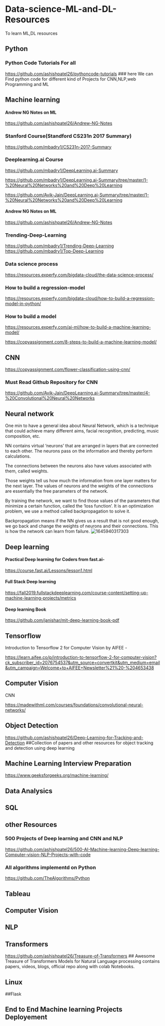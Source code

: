 # Data-science-ML-and-DL-Resources
To learn ML,DL resources

## Python

### Python Code Tutorials For all 
https://github.com/ashishpatel26/pythoncode-tutorials ### here We can Find python code for different kind of Projects for CNN,NLP,web Programming and ML



## Machine learning
#### Andrew NG Notes on ML
https://github.com/ashishpatel26/Andrew-NG-Notes


### Stanford Course(Standford CS231n 2017 Summary)
https://github.com/mbadry1/CS231n-2017-Summary


### Deeplearning.ai Course 

https://github.com/mbadry1/DeepLearning.ai-Summary

https://github.com/mbadry1/DeepLearning.ai-Summary/tree/master/1-%20Neural%20Networks%20and%20Deep%20Learning


https://github.com/Avik-Jain/DeepLearning.ai-Summary/tree/master/1-%20Neural%20Networks%20and%20Deep%20Learning

#### Andrew NG Notes on ML
https://github.com/ashishpatel26/Andrew-NG-Notes


###  Trending-Deep-Learning
https://github.com/mbadry1/Trending-Deep-Learning
https://github.com/mbadry1/Top-Deep-Learning

### Data science process
https://resources.experfy.com/bigdata-cloud/the-data-science-process/

### How to build a regression-model
https://resources.experfy.com/bigdata-cloud/how-to-build-a-regression-model-in-python/

### How to build a model
https://resources.experfy.com/ai-ml/how-to-build-a-machine-learning-model/

https://copyassignment.com/8-steps-to-build-a-machine-learning-model/

## CNN
https://copyassignment.com/flower-classification-using-cnn/
### **Must Read Github Repository for CNN**
https://github.com/Avik-Jain/DeepLearning.ai-Summary/tree/master/4-%20Convolutional%20Neural%20Networks 

## Neural network
One min to have a general idea about Neural Network, which is a technique that could achieve many different aims, facial recognition, predicting, music composition, etc.

NN contains virtual ‘neurons’ that are arranged in layers that are connected to each other. The neurons pass on the information and thereby perform calculations.

The connections between the neurons also have values associated with them, called weights.

Those weights tell us how much the information from one layer matters for the next layer. The values of neurons and the weights of the connections are essentially the free parameters of the network.

By training the network, we want to find those values of the parameters that minimize a certain function, called the ‘loss function’. It is an optimization problem, we use a method called backpropagation to solve it.

Backpropagation means if the NN gives us a result that is not good enough, we go back and change the weights of neurons and their connections. This is how the network can learn from failure.
![1645940317303](https://user-images.githubusercontent.com/110838853/224456961-62efe7a4-e1af-4002-89e2-0de91f987538.gif)


## Deep learning

#### Practical Deep learning for Coders from fast.ai-

https://course.fast.ai/Lessons/lesson1.html


#### Full Stack Deep learning
https://fall2019.fullstackdeeplearning.com/course-content/setting-up-machine-learning-projects/metrics


#### Deep learning Book
https://github.com/janishar/mit-deep-learning-book-pdf




## Tensorflow

Introduction to Tensorflow 2 for Computer Vision by AIFEE -


https://learn.aifee.co/p/introduction-to-tensorflow-2-for-computer-vision?ck_subscriber_id=2076754537&utm_source=convertkit&utm_medium=email&utm_campaign=Welcome+to+AIFEE+Newsletter%21%20-%204653438


## Computer Vision

CNN

https://madewithml.com/courses/foundations/convolutional-neural-networks/

##  Object Detection
https://github.com/ashishpatel26/Deep-Learning-for-Tracking-and-Detection ##Collection of papers and other resources for object tracking and detection using deep learning

## Machine Learning Interview Preparation

https://www.geeksforgeeks.org/machine-learning/

## Data Analysics


## SQL




## other Resources 

### 500 Projects of Deep learning and CNN and NLP 
https://github.com/ashishpatel26/500-AI-Machine-learning-Deep-learning-Computer-vision-NLP-Projects-with-code

### All algorithms implementd on Python
https://github.com/TheAlgorithms/Python



## Tableau


## Computer Vision


## NLP


## Transformers
https://github.com/ashishpatel26/Treasure-of-Transformers ## Awesome Treasure of Transformers Models for Natural Language processing contains papers, videos, blogs, official repo along with colab Notebooks.

## Linux


##Flask

## End to End Machine learning Projects Deployement
